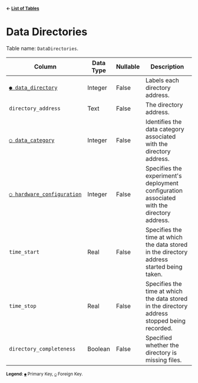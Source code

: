 <sup>**← [List of Tables](schema.md)**</sup>

# Data Directories

Table name: `DataDirectories`.

| Column                                                   | Data Type | Nullable | Description                                                                                  |
| -------------------------------------------------------- | --------- | -------- | -------------------------------------------------------------------------------------------- |
| [`● data_directory`](data_directories.md)                | Integer   | False    | Labels each directory address.                                                               |
| `directory_address`                                      | Text      | False    | The directory address.                                                                       |
| [`○ data_category`](data_categories.md)                  | Integer   | False    | Identifies the data category associated with the directory address.                          |
| [`○ hardware_configuration`](hardware_configurations.md) | Integer   | False    | Specifies the experiment's deployment configuration associated with the directory address.   |
| `time_start`                                             | Real      | False    | Specifies the time at which the data stored in the directory address started being taken.    |
| `time_stop`                                              | Real      | False    | Specifies the time at which the data stored in the directory address stopped being recorded. |
| `directory_completeness`                                 | Boolean   | False    | Specified whether the directory is missing files.                                            |

<sup>**Legend**: [`●`](data_directories.md) Primary Key, [`○`](data_directories.md) Foreign Key.</sup>
